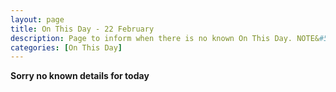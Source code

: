 ```yaml
---
layout: page
title: On This Day - 22 February
description: Page to inform when there is no known On This Day. NOTE&#58; There may still be comments.
categories: [On This Day]
---
```


**Sorry no known details for today**

